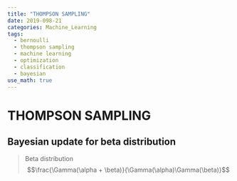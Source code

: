 ```yaml
---
title: "THOMPSON SAMPLING"
date: 2019-098-21
categories: Machine_Learning
tags:
  - bernoulli
  - thompson sampling
  - machine learning
  - optimization
  - classification
  - bayesian
use_math: true
---
```


# THOMPSON SAMPLING

## Bayesian update for beta distribution

>Beta distribution
> $$\frac{\Gamma(\alpha + \beta)}{\Gamma(\alpha)\Gamma(\beta)}$$

